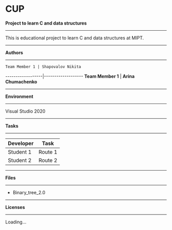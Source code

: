 # CUP
**Project to learn C and data structures**
***
This is educational project to learn C and data structures at MIPT.
***
**Authors**
***
    Team Member 1 | Shapovalov Nikita
------------------|-------------------
**Team Member 1** | **Arina Chumachenko**
***
**Environment**
***
Visual Studio 2020
***
**Tasks**
***
Developer |	Task
----------|--------------
Student 1 |	Route 1 
Student 2 |	Route 2
***
**Files**
***
* Binary_tree_2.0

***
**Licenses**
***
Loading...
